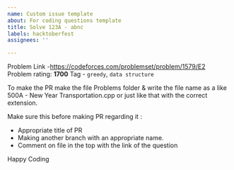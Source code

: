 ```yaml
---
name: Custom issue template
about: For coding questions template
title: Solve 123A - abnc
labels: hacktoberfest
assignees: ''

---
```


Problem Link -https://codeforces.com/problemset/problem/1579/E2
Problem rating: **1700**
Tag - `greedy`, `data structure`

To make the PR make the file Problems folder & write the file name as a like 500A - New Year Transportation.cpp or just like that with the correct extension.

Make sure this before making PR regarding it :

- Appropriate title of PR
- Making another branch with an appropriate name.
- Comment on file in the top with the link of the question

Happy Coding
